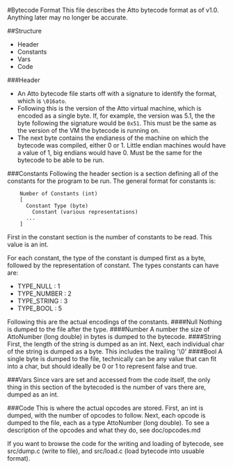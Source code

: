#Bytecode Format
This file describes the Atto bytecode format as of v1.0. Anything later
may no longer be accurate.

##Structure
- Header
- Constants
- Vars
- Code

###Header
- An Atto bytecode file starts off with a signature to identify the
format, which is `\016ato`.
- Following this is the version of the Atto virtual machine, which is
encoded as a single byte. If, for example, the version was 5.1, the
the byte following the signature would be `0x51`. This must be the
same as the version of the VM the bytecode is running on.
- The next byte contains the endianess of the machine on which the
bytecode was compiled, either 0 or 1. Little endian machines would
have a value of 1, big endians would have 0. Must be the same for the
bytecode to be able to be run.

###Constants
Following the header section is a section defining all of the
constants for the program to be run. The general format for constants
is:

        Number of Constants (int)
        [
          Constant Type (byte)
            Constant (various representations)
          ...
        ]

First in the constant section is the number of constants to be
read. This value is an int.

For each constant, the type of the constant is dumped first as a byte,
followed by the representation of constant. The types constants can
have are:

- TYPE_NULL   : 1
- TYPE_NUMBER : 2
- TYPE_STRING : 3 
- TYPE_BOOL   : 5

Following this are the actual encodings of the constants. 
####Null
Nothing is dumped to the file after the type.
####Number
A number the size of AttoNumber (long double) in bytes is dumped to
the bytecode.
####String
First, the length of the string is dumped as an int. Next, each
individual char of the string is dumped as a byte. This includes the
trailing '\0'
####Bool
A single byte is dumped to the file, technically can be any value that
can fit into a char, but should ideally be 0 or 1 to represent false
and true.

###Vars
Since vars are set and accessed from the code itself, the only thing
in this section of the bytecoded is the number of vars there are,
dumped as an int.

###Code
This is where the actual opcodes are stored. First, an int is dumped,
with the number of opcodes to follow. Next, each opcode is dumped to
the file, each as a type AttoNumber (long double). 
To see a description of the opcodes and what they do, see
doc/opcodes.md


If you want to browse the code for the writing and loading of
bytecode, see src/dump.c (write to file), and src/load.c (load
bytecode into usuable format).
